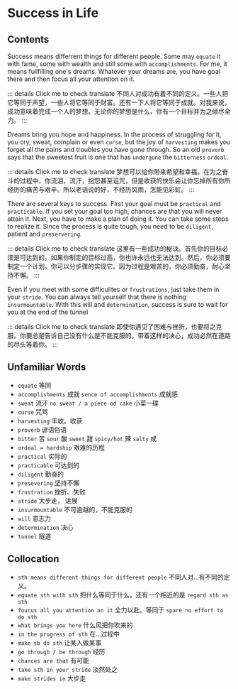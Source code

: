 # Success in Life

## Contents

Success means differrent things for different people. Some may `equate` it with fame, some with wealth and still some with `accomplishments`. For me, it means fullfilling one's dreams. Whatever your dreams are, you have goal there and then focus all your attention on it. 

::: details Click me to check translate
不同人对成功有着不同的定义。一些人把它等同于声望，一些人将它等同于财富。还有一下人将它等同于成就。对我来说，成功意味着完成一个人的梦想。无论你的梦想是什么，你有一个目标并为之倾尽全力。
:::

Dreams bring you hope and happiness. In the process of struggling for it, you cry, sweat, complain or even `curse`, but the joy of `harvesting` makes you forget all the pains and troubles you have gone through. So an old `proverb` says that the sweetest fruit is one that has `undergone` the `bitterness` `ordeal`.

::: details Click me to check translate
梦想可以给你带来希望和幸福。在为之奋斗的过程中，你流泪，流汗，抱怨甚至诅咒，但是收获的快乐会让你忘掉所有你所经历的痛苦与艰辛。所以老话说的好，不经历风雨，怎能见彩虹。
:::

There are several keys to success. First your goal must be `practical` and `practicable`. If you set your goal too high, chances are that  you will never attain it. Next, you have to make a plan of doing it. You can take some steps to realize it. Since the process is quite tough, you need to be `diligent`, patient and `preservering`. 

::: details Click me to check translate
这里有一些成功的秘诀。首先你的目标必须是可达到的。如果你制定的目标过高，你也许永远也无法达到。然后，你必须要制定一个计划。你可以分步骤的实现它。因为过程是艰苦的，你必须勤奋，耐心坚持不懈。
:::

Even if you meet with some difficulites or `frustrations`, just take them in your `stride`. You can always tell yourself that there is nothing `insurmountable`. With this will and `determination`, success is sure to wait for you at the end of the tunnel

::: details Click me to check translate
即使你遇见了困难与挫折，也要将之克服。你要总是告诉自己没有什么是不能克服的。带着这样的决心，成功必然在道路的尽头等着你。
:::

## Unfamiliar Words
- `equate` 等同
- `accomplishments` 成就 `sence of accomplishments` 成就感
- `sweat` 流汗 `no sweat / a piece od cake` 小菜一碟
- `curse` 咒骂
- `harvesting` 丰收。收获
- `proverb` 谚语俗语
- `bitter` 苦 `sour` 酸  `sweet` 甜 `spicy/hot` 辣 `salty` 咸
- `ordeal = hardship` 艰难的历程
- `practical` 实际的
- `practicable` 可达到的
- `diligent` 勤奋的
- `presevering` 坚持不懈
- `frustration` 挫折、失败
- `stride` 大步走， 进展
- `insurmountable` 不可逾越的，不能克服的
- `will` 意志力
- `determination` 决心
- `tunnel` 隧道

## Collocation
- `sth means different things for different people` 不同人对...有不同的定义。
-  `equate sth with sth` 把什么等同于什么，还有一个相近的是 `regard sth as sth`
- `foucus all you attention on it` 全力以赴。等同于 `spare no effort to do sth`
- `what brings you here` 什么风把你吹来的
- `in the progress of sth` 在...过程中
- `make sb do sth` 让某人做某事
- `go through / be through` 经历
- `chances are that` 有可能
- `take sth in your stride` 淡然处之
- `make strides in` 大步走